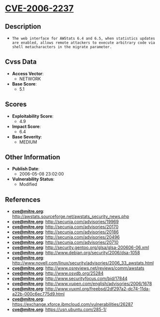 
# [CVE-2006-2237](https://cve.mitre.org/cgi-bin/cvename.cgi?name=CVE-2006-2237)

## Description

- `The web interface for AWStats 6.4 and 6.5, when statistics updates are enabled, allows remote attackers to execute arbitrary code via shell metacharacters in the migrate parameter.`

## Cvss Data

- **Access Vector**:
  - NETWORK
- **Base Score**:
  - 5.1

## Scores

- **Exploitability Score**:
  - 4.9
- **Impact Score**:
  - 6.4
- **Base Severity**:
  - MEDIUM

## Other Information

- **Publish Date**:
  - 2006-05-08 23:02:00
- **Vulnerability Status**:
  - Modified

## References

- **cve@mitre.org**: http://awstats.sourceforge.net/awstats_security_news.php
- **cve@mitre.org**: http://secunia.com/advisories/19969
- **cve@mitre.org**: http://secunia.com/advisories/20170
- **cve@mitre.org**: http://secunia.com/advisories/20186
- **cve@mitre.org**: http://secunia.com/advisories/20496
- **cve@mitre.org**: http://secunia.com/advisories/20710
- **cve@mitre.org**: http://security.gentoo.org/glsa/glsa-200606-06.xml
- **cve@mitre.org**: http://www.debian.org/security/2006/dsa-1058
- **cve@mitre.org**: http://www.novell.com/linux/security/advisories/2006_33_awstats.html
- **cve@mitre.org**: http://www.osreviews.net/reviews/comm/awstats
- **cve@mitre.org**: http://www.osvdb.org/25284
- **cve@mitre.org**: http://www.securityfocus.com/bid/17844
- **cve@mitre.org**: http://www.vupen.com/english/advisories/2006/1678
- **cve@mitre.org**: http://www.vuxml.org/freebsd/2df297a2-dc74-11da-a22b-000c6ec775d9.html
- **cve@mitre.org**: https://exchange.xforce.ibmcloud.com/vulnerabilities/26287
- **cve@mitre.org**: https://usn.ubuntu.com/285-1/
